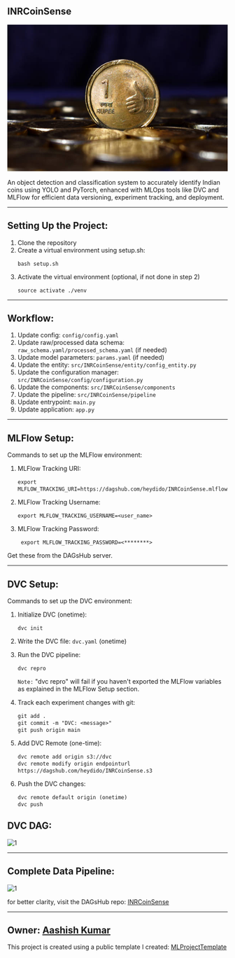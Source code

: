 ## INRCoinSense
![1](static/assets/img/project_image.png)

An object detection and classification system to accurately identify Indian coins using YOLO and PyTorch, 
enhanced with MLOps tools like DVC and MLFlow for efficient data versioning, experiment tracking, and deployment.

------------------------------------------------------------------------------------------------------------------------
## Setting Up the Project:
1. Clone the repository
2. Create a virtual environment using setup.sh:
    ```
    bash setup.sh 
    ```
3. Activate the virtual environment (optional, if not done in step 2)
    ```
    source activate ./venv
    ``` 
------------------------------------------------------------------------------------------------------------------------

## Workflow:
1. Update config: `config/config.yaml`
2. Update raw/processed data schema: `raw_schema.yaml/processed_schema.yaml` (if needed)
3. Update model parameters: `params.yaml` (if needed)
4. Update the entity: `src/INRCoinSense/entity/config_entity.py`
5. Update the configuration manager: `src/INRCoinSense/config/configuration.py`
6. Update the components: `src/INRCoinSense/components`
7. Update the pipeline: `src/INRCoinSense/pipeline`
8. Update entrypoint: `main.py`
9. Update application: `app.py`

------------------------------------------------------------------------------------------------------------------------

## MLFlow Setup:
Commands to set up the MLFlow environment:
1. MLFlow Tracking URI:
   ```
   export MLFLOW_TRACKING_URI=https://dagshub.com/heydido/INRCoinSense.mlflow
   ```
2. MLFlow Tracking Username:
   ```
   export MLFLOW_TRACKING_USERNAME=<user_name>
   ```
3. MLFlow Tracking Password:
   ```
    export MLFLOW_TRACKING_PASSWORD=<********>
    ```
Get these from the DAGsHub server.

------------------------------------------------------------------------------------------------------------------------

## DVC Setup:
Commands to set up the DVC environment:

1. Initialize DVC (onetime):
   ```
   dvc init
   ```
2. Write the DVC file: `dvc.yaml` (onetime)

3. Run the DVC pipeline:
   ```
   dvc repro
   ```
   `Note:` "dvc repro" will fail if you haven't exported the MLFlow variables as explained in the MLFlow Setup section. 

4. Track each experiment changes with git:
    ```
    git add .
    git commit -m "DVC: <message>"
    git push origin main
    ```
5. Add DVC Remote (one-time):
    ```
    dvc remote add origin s3://dvc
    dvc remote modify origin endpointurl https://dagshub.com/heydido/INRCoinSense.s3
    ```
6. Push the DVC changes:
    ```
    dvc remote default origin (onetime)
    dvc push
    ```
   
## DVC DAG:
![1](static/assets/img/dvc_dag.png)

------------------------------------------------------------------------------------------------------------------------

## Complete Data Pipeline:
![1](static/assets/img/data_pipeline.png)

for better clarity, visit the DAGsHub repo: [INRCoinSense](https://dagshub.com/heydido/INRCoinSense)

------------------------------------------------------------------------------------------------------------------------
Owner: [Aashish Kumar](https://www.linktr.ee/heydido)
------------------------------------------------------------------------------------------------------------------------

This project is created using a public template I created: [MLProjectTemplate](https://github.com/heydido/MLProjectTemplate)